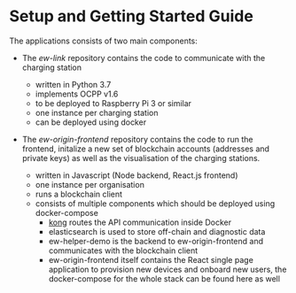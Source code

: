 # Setup and Getting Started Guide

The applications consists of two main components:

- The *ew-link* repository contains the code to communicate with the charging station
  - written in Python 3.7
  - implements OCPP v1.6
  - to be deployed to Raspberry Pi 3 or similar
  - one instance per charging station
  - can be deployed using docker

- The *ew-origin-frontend* repository contains the code to run the frontend, initalize a new set of blockchain accounts (addresses and private keys) as well as the visualisation of the charging stations.
  - written in Javascript (Node backend, React.js frontend)
  - one instance per organisation
  - runs a blockchain client
  - consists of multiple components which should be deployed using docker-compose
    - [kong](https://konghq.com/kong/) routes the API communication inside Docker
    - elasticsearch is used to store off-chain and diagnostic data
    - ew-helper-demo is the backend to ew-origin-frontend and communicates with the blockchain client
    - ew-origin-frontend itself contains the React single page application to provision new devices and onboard new users, the docker-compose for the whole stack can be found here as well